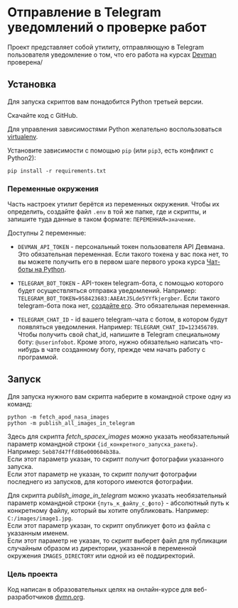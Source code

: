 # Отправление в Telegram уведомлений о проверке работ

Проект представляет собой утилиту, отправляющую в Telegram пользователя уведомление о том, что его работа на курсах [Devman](https://dvmn.org/) проверена/

## Установка

Для запуска скриптов вам понадобится Python третьей версии.

Скачайте код с GitHub.

Для управления зависимостями Python желательно воспользоваться [virtualenv](https://pypi.org/project/virtualenv/).

Установите зависимости с помощью `pip` (или `pip3`, есть конфликт с Python2):
```
pip install -r requirements.txt
```

### Переменные окружения

Часть настроек утилит берётся из переменных окружения. Чтобы их определить, создайте файл `.env` в той же папке, где и скрипты, и запишите туда данные в таком формате: `ПЕРЕМЕННАЯ=значение`.

Доступны 2 переменные:

- `DEVMAN_API_TOKEN` - персональный токен пользователя API Девмана. Это обязательная переменная. Если такого токена у вас пока нет, то вы можете получить его в первом шаге первого урока курса [Чат-боты на Python](https://dvmn.org/modules/chat-bots/).

- `TELEGRAM_BOT_TOKEN` - API-токен telegram-бота, с помощью которого будет осуществляться отправка уведомлений. Например: `TELEGRAM_BOT_TOKEN=958423683:AAEAtJ5Lde5YYfkjergber`. Если такого telegram-бота пока нет, [создайте его](https://way23.ru/регистрация-бота-в-telegram.html). Это обязательная переменная.

- `TELEGRAM_CHAT_ID` - id вашего telegram-чата с ботом, в котором будут появляться уведомления. Например: `TELEGRAM_CHAT_ID=123456789`. Чтобы получить свой chat_id, напишите в Telegram специальному боту: `@userinfobot`. Кроме этого, нужно обязательно написать что-нибудь в чате созданному боту, прежде чем начать работу с программой.

## Запуск

Для запуска нужного вам скрипта наберите в командной строке одну из команд:
```
python -m fetch_apod_nasa_images
python -m publish_all_images_in_telegram
```
Здесь для скрипта *fetch_spacex_images* можно указать необязательный параметр командной строки `{id_конкретного_запуска_ракеты}`. Например: `5eb87d47ffd86e000604b38a`.<br>
Если этот параметр указан, то скрипт получит фотографии указанного запуска.<br>
Если этот параметр не указан, то скрипт получит фотографии последнего из запусков, для которого имеются фотографии.

Для скрипта *publish_image_in_telegram* можно указать необязательный параметр командной строки `{путь_к_файлу_с_фото}` - абсолютный путь к конкретному файлу, который вы хотите опубликовать. Например: `C:/images/image1.jpg`.<br>
Если этот параметр указан, то скрипт опубликует фото из файла с указанным именем.<br>
Если этот параметр не указан, то скрипт выберет файл для публикации случайным образом из директории, указанной в переменной окружения `IMAGES_DIRECTORY` или одной из её поддиректорий.

### Цель проекта

Код написан в образовательных целях на онлайн-курсе для веб-разработчиков [dvmn.org](https://dvmn.org/).